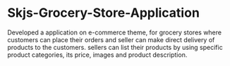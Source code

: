 # Skjs-Grocery-Store-Application

Developed a application on e-commerce theme, for grocery stores where customers can place their orders and seller can make direct delivery of products to the customers. sellers can list their products by using specific product categories, its price, images and product description.
